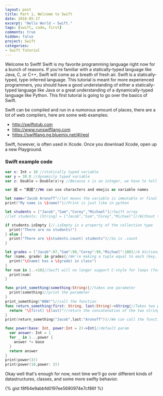 ```yaml
---
layout: post
title: Part 1, Welcome to Swift
date: 2016-05-17
excerpt: "Hello World – Swift."
tags: [swift, code, first]
comments: true
hidden: false
project: Swift
categories:
- Swift Tutorial
---
```


Welcome to Swift! Swift is my favorite programming language right now for a bunch of reasons. If you're familiar with a statically-typed language like Java, C, or C++, Swift will come as a breath of fresh air. Swift is a statically-typed, type-inferred language. This tutorial is meant for more experienced programmers, you should have a good understanding of either a statically-typed language like Java or a great understanding of a dynamically-typed language like Python. This first tutorial is going to go over the basics of Swift. 


Swift can be compiled and run in a numorous amount of places, there are a lot of web compilers, here are some web examples:

* http://swiftstub.com
* http://www.runswiftlang.com
* https://swiftlang.ng.bluemix.net/#/repl

Swift, however, is often used in Xcode. Once you download Xcode, open up a new Playground. 

### Swift example code

~~~ swift
var x: Int = 10 //statically typed variable
var y = 30.0 //dynamicly typed variable
var z: Double = Double(x)+y //Because x is an integer, we have to tell swift to add these numbers as doubles

var 國 = "美國"//We can use characters and emojis as variable names

let name="Jacob Aronoff"//let means the variable is immutable or final
print("My name is \(name)")//Print is just like in python

let students = ["Jacob","Sam","Corey","Michael"]//Swift array
//let students: [String] = ["Jacob","Sam","Corey","Michael"]//Without type inference

if students.isEmpty {//.isEmpty is a property of the collection type
  print("There are no students!")  
} else {
  print("There are \(students.count) students")//So is .count
}

let grades = ["Jacob":97,"Sam":98,"Corey":99,"Michael":100]//A dictionary of type [String:Int]
for (name, grade) in grades{//We're making a tuple equal to each (key, value) pair in the dictionary
  print("\(name) has a \(grade) in class")
}
for num in 1..<10{//Swift will no longer support C-style for loops (for(int i=0; i<10;i++)) in Swift 3
  print(num)
}

func print_something(something:String){//takes one parameter
  print(something)//print the parameter
}
print_something("WOW!")//call the function
func return_something(first: String, last:String)->String{//Takes two parameters, one named first, the other named last
  return "\(first) \(last)"//return the concatenation of the two strings
}
print(return_something("Jacob",last:"Aronoff"))//We can call the function with the named parameters

func power(base: Int, power:Int = 2)->Int{//default param
  var answer: Int = 1
  for _ in 1...power {
    answer *= base
  }
  return answer
}
print(power(3))
print(power(10,power: 3))
~~~

Okay well that's enough for now, next time we'll go over different kinds of datastructures, classes, and some more swifty behavior.

{% gist f8f64e9abbfd0197ee5690974e7cf86f %}
